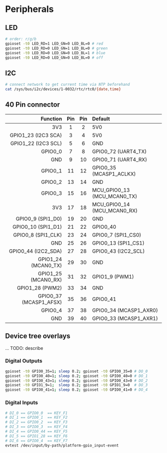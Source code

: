 # Peripherals

## LED

```sh
# order: r/g/b
gpioset -t0 LED_RD=1 LED_GN=0 LED_BL=0 # red
gpioset -t0 LED_RD=0 LED_GN=1 LED_BL=0 # green
gpioset -t0 LED_RD=0 LED_GN=0 LED_BL=1 # blue
gpioset -t0 LED_RD=0 LED_GN=0 LED_BL=0 # off
```

## I2C

```sh
# connect network to get current time via NTP beforehand
cat /sys/bus/i2c/devices/1-0032/rtc/rtc0/{date,time}
```

## 40 Pin connector

|               Function | Pin | Pin | Default                     |
|-----------------------:|:---:|:---:|:----------------------------|
|                    3V3 |  1  |  2  | 5V0                         |
|    GPIO1_23 (I2C3 SCA) |  3  |  4  | 5V0                         |
|    GPIO1_22 (I2C3 SCL) |  5  |  6  | GND                         |
|                GPIO0_0 |  7  |  8  | GPIO0_72 (UART4_TX)         |
|                    GND |  9  | 10  | GPIO0_71 (UART4_RX)         |
|                GPIO0_1 | 11  | 12  | GPIO0_35 (MCASP1_ACLKX)     |
|                GPIO0_2 | 13  | 14  | GND                         |
|                GPIO0_3 | 15  | 16  | MCU_GPIO0_13 (MCU_MCAN0_TX) |
|                    3V3 | 17  | 18  | MCU_GPIO0_14 (MCU_MCAN0_RX) |
|      GPIO0_9 (SPI1_D0) | 19  | 20  | GND                         |
|     GPIO0_10 (SPI1_D1) | 21  | 22  | GPIO0_40                    |
|     GPIO0_8 (SPI1_CLK) | 23  | 24  | GPIO0_7 (SPI1_CS0)          |
|                    GND | 25  | 26  | GPIO0_13 (SPI1_CS1)         |
|    GPIO0_44 (I2C2_SDA) | 27  | 28  | GPIO0_43 (I2C2_SCL)         |
|    GPIO1_24 (MCAN0_TX) | 29  | 30  | GND                         |
|    GPIO1_25 (MCAN0_RX) | 31  | 32  | GPIO1_9 (PWM1)              |
|        GPIO1_28 (PWM2) | 33  | 34  | GND                         |
| GPIO0_37 (MCASP1_AFSX) | 35  | 36  | GPIO0_41                    |
|                GPIO0_4 | 37  | 38  | GPIO0_34 (MCASP1_AXR0)      |
|                    GND | 39  | 40  | GPIO0_33 (MCASP1_AXR1)      |

## Device tree overlays

... TODO: describe

### Digital Outputs

```sh
gpioset -t0 GPIO0_35=1; sleep 0.2; gpioset -t0 GPIO0_35=0 # DO_0
gpioset -t0 GPIO0_40=1; sleep 0.2; gpioset -t0 GPIO0_40=0 # DO_1
gpioset -t0 GPIO0_43=1; sleep 0.2; gpioset -t0 GPIO0_43=0 # DO_2
gpioset -t0 GPIO1_9=1;  sleep 0.2; gpioset -t0 GPIO1_9=0  # DO_3
gpioset -t0 GPIO0_41=1; sleep 0.2; gpioset -t0 GPIO0_41=0 # DO_4
```

### Digital Inputs

```sh
# DI_0 == GPIO0_0  == KEY_F1
# DI_1 == GPIO0_1  == KEY_F2
# DI_2 == GPIO0_2  == KEY_F3
# DI_3 == GPIO0_3  == KEY_F4
# DI_4 == GPIO0_44 == KEY_F5
# DI_5 == GPIO1_28 == KEY_F6
# DI_6 == GPIO0_4  == KEY_F7
evtest /dev/input/by-path/platform-gpio_input-event
```
